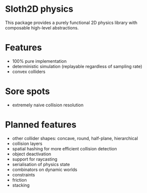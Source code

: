Sloth2D physics
===============

This package provides a purely functional 2D physics library with
composable high-level abstractions.

Features
========

* 100% pure implementation
* deterministic simulation (replayable regardless of sampling rate)
* convex colliders

Sore spots
==========

* extremely naive collision resolution

Planned features
================

* other collider shapes: concave, round, half-plane, hierarchical
* collision layers
* spatial hashing for more efficient collision detection
* object deactivation
* support for raycasting
* serialisation of physics state
* combinators on dynamic worlds
* constraints
* friction
* stacking
